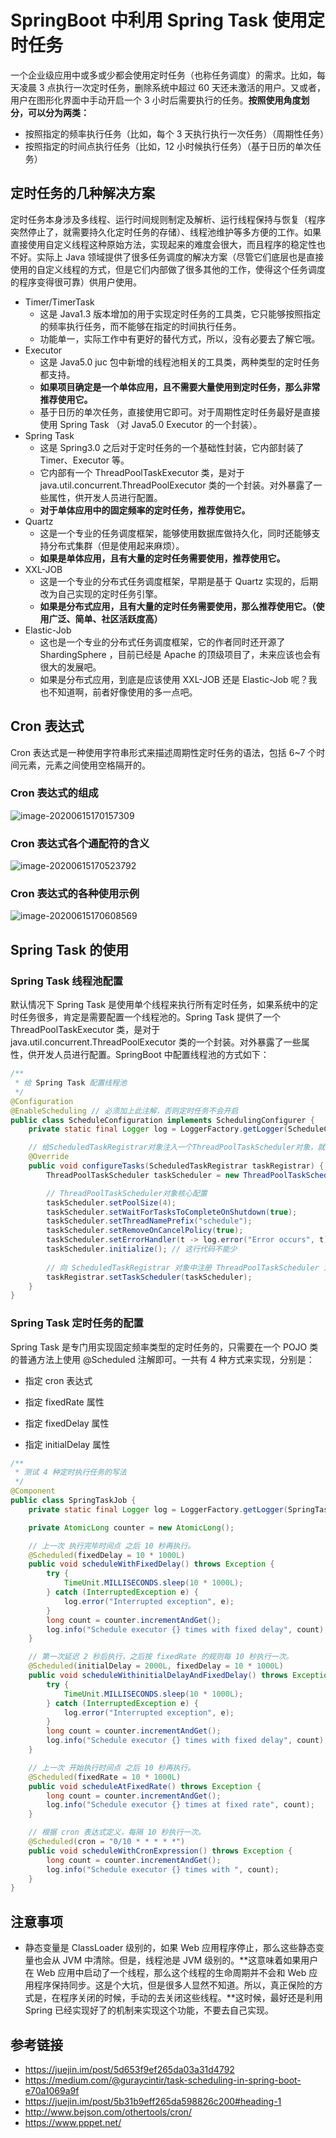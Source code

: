 # SpringBoot 中利用 Spring Task 使用定时任务

一个企业级应用中或多或少都会使用定时任务（也称任务调度）的需求。比如，每天凌晨 3 点执行一次定时任务，删除系统中超过 60 天还未激活的用户。又或者，用户在图形化界面中手动开启一个 3 小时后需要执行的任务。**按照使用角度划分，可以分为两类：**

- 按照指定的频率执行任务（比如，每个 3 天执行执行一次任务）（周期性任务）
- 按照指定的时间点执行任务（比如，12 小时候执行任务）（基于日历的单次任务）

## 定时任务的几种解决方案

定时任务本身涉及多线程、运行时间规则制定及解析、运行线程保持与恢复（程序突然停止了，就需要持久化定时任务的存储）、线程池维护等多方便的工作。如果直接使用自定义线程这种原始方法，实现起来的难度会很大，而且程序的稳定性也不好。实际上 Java 领域提供了很多任务调度的解决方案（尽管它们底层也是直接使用的自定义线程的方式，但是它们内部做了很多其他的工作，使得这个任务调度的程序变得很可靠）供用户使用。

- Timer/TimerTask
  - 这是 Java1.3 版本增加的用于实现定时任务的工具类，它只能够按照指定的频率执行任务，而不能够在指定的时间执行任务。
  - 功能单一，实际工作中有更好的替代方式，所以，没有必要去了解它哦。
- Executor
  - 这是 Java5.0 juc 包中新增的线程池相关的工具类，两种类型的定时任务都支持。
  - **如果项目确定是一个单体应用，且不需要大量使用到定时任务，那么非常推荐使用它。**
  - 基于日历的单次任务，直接使用它即可。对于周期性定时任务最好是直接使用 Spring Task （对 Java5.0 Executor 的一个封装）。
- Spring Task
  - 这是 Spring3.0 之后对于定时任务的一个基础性封装，它内部封装了 Timer、Executor 等。
  - 它内部有一个 ThreadPoolTaskExecutor 类，是对于 java.util.concurrent.ThreadPoolExecutor 类的一个封装。对外暴露了一些属性，供开发人员进行配置。
  - **对于单体应用中的固定频率的定时任务，推荐使用它。**
- Quartz
  - 这是一个专业的任务调度框架，能够使用数据库做持久化，同时还能够支持分布式集群（但是使用起来麻烦）。
  - **如果是单体应用，且有大量的定时任务需要使用，推荐使用它。**
- XXL-JOB
  - 这是一个专业的分布式任务调度框架，早期是基于 Quartz 实现的，后期改为自己实现的定时任务引擎。
  - **如果是分布式应用，且有大量的定时任务需要使用，那么推荐使用它。（使用广泛、简单、社区活跃度高）**
- Elastic-Job
  - 这也是一个专业的分布式任务调度框架，它的作者同时还开源了 ShardingSphere ，目前已经是 Apache 的顶级项目了，未来应该也会有很大的发展吧。
  - 如果是分布式应用，到底是应该使用 XXL-JOB 还是 Elastic-Job 呢？我也不知道啊，前者好像使用的多一点吧。

## Cron 表达式

Cron 表达式是一种使用字符串形式来描述周期性定时任务的语法，包括 6~7 个时间元素，元素之间使用空格隔开的。

### Cron 表达式的组成

![image-20200615170157309](C:\Users\keqi\AppData\Roaming\Typora\typora-user-images\image-20200615170157309.png)

### Cron 表达式各个通配符的含义

![image-20200615170523792](C:\Users\keqi\AppData\Roaming\Typora\typora-user-images\image-20200615170523792.png)

### Cron 表达式的各种使用示例

![image-20200615170608569](C:\Users\keqi\AppData\Roaming\Typora\typora-user-images\image-20200615170608569.png)

## Spring Task 的使用

### Spring Task 线程池配置

默认情况下 Spring Task 是使用单个线程来执行所有定时任务，如果系统中的定时任务很多，肯定是需要配置一个线程池的。Spring Task 提供了一个ThreadPoolTaskExecutor 类，是对于 java.util.concurrent.ThreadPoolExecutor 类的一个封装。对外暴露了一些属性，供开发人员进行配置。SpringBoot 中配置线程池的方式如下：

```java
/**
 * 给 Spring Task 配置线程池
 */
@Configuration
@EnableScheduling // 必须加上此注解，否则定时任务不会开启
public class ScheduleConfiguration implements SchedulingConfigurer {
	private static final Logger log = LoggerFactory.getLogger(ScheduleConfiguration.class);

	// 给ScheduledTaskRegistrar对象注入一个ThreadPoolTaskScheduler对象，就拥有了使用线程池来执行定时任务的能力
	@Override
	public void configureTasks(ScheduledTaskRegistrar taskRegistrar) {
		ThreadPoolTaskScheduler taskScheduler = new ThreadPoolTaskScheduler();

		// ThreadPoolTaskScheduler对象核心配置
		taskScheduler.setPoolSize(4);
		taskScheduler.setWaitForTasksToCompleteOnShutdown(true);
		taskScheduler.setThreadNamePrefix("schedule");
		taskScheduler.setRemoveOnCancelPolicy(true);
		taskScheduler.setErrorHandler(t -> log.error("Error occurs", t));
		taskScheduler.initialize(); // 这行代码不能少
		
		// 向 ScheduledTaskRegistrar 对象中注册 ThreadPoolTaskScheduler 对象
		taskRegistrar.setTaskScheduler(taskScheduler);
	}
}
```

### Spring Task 定时任务的配置

Spring Task 是专门用实现固定频率类型的定时任务的，只需要在一个 POJO 类的普通方法上使用  @Scheduled 注解即可。一共有 4 种方式来实现，分别是：

- 指定 cron 表达式

- 指定 fixedRate 属性
- 指定 fixedDelay 属性
- 指定 initialDelay 属性

```java
/**
 * 测试 4 种定时执行任务的写法
 */
@Component
public class SpringTaskJob {
	private static final Logger log = LoggerFactory.getLogger(SpringTaskJob.class);

	private AtomicLong counter = new AtomicLong();

	// 上一次 执行完毕时间点 之后 10 秒再执行。
	@Scheduled(fixedDelay = 10 * 1000L)
	public void scheduleWithFixedDelay() throws Exception {
		try {
			TimeUnit.MILLISECONDS.sleep(10 * 1000L);
		} catch (InterruptedException e) {
			log.error("Interrupted exception", e);
		}
		long count = counter.incrementAndGet();
		log.info("Schedule executor {} times with fixed delay", count);
	}

	// 第一次延迟 2 秒后执行，之后按 fixedRate 的规则每 10 秒执行一次。
	@Scheduled(initialDelay = 2000L, fixedDelay = 10 * 1000L)
	public void scheduleWithinitialDelayAndFixedDelay() throws Exception {
		try {
			TimeUnit.MILLISECONDS.sleep(10 * 1000L);
		} catch (InterruptedException e) {
			log.error("Interrupted exception", e);
		}
		long count = counter.incrementAndGet();
		log.info("Schedule executor {} times with fixed delay", count);
	}

	// 上一次 开始执行时间点 之后 10 秒再执行。
	@Scheduled(fixedRate = 10 * 1000L)
	public void scheduleAtFixedRate() throws Exception {
		long count = counter.incrementAndGet();
		log.info("Schedule executor {} times at fixed rate", count);
	}

	// 根据 cron 表达式定义，每隔 10 秒执行一次。
	@Scheduled(cron = "0/10 * * * * *")
	public void scheduleWithCronExpression() throws Exception {
		long count = counter.incrementAndGet();
		log.info("Schedule executor {} times with ", count);
	}
}
```

## 注意事项

- 静态变量是 ClassLoader 级别的，如果 Web 应用程序停止，那么这些静态变量也会从 JVM 中清除。但是，线程池是 JVM 级别的。**这意味着如果用户在 Web 应用中启动了一个线程，那么这个线程的生命周期并不会和 Web 应用程序保持同步。这是个大坑，但是很多人显然不知道。所以，真正保险的方式是，在程序关闭的时候，手动的去关闭这些线程。**这时候，最好还是利用 Spring 已经实现好了的机制来实现这个功能，不要去自己实现。

## 参考链接

- https://juejin.im/post/5d653f9ef265da03a31d4792
- https://medium.com/@guraycintir/task-scheduling-in-spring-boot-e70a1069a9f
- https://juejin.im/post/5b31b9eff265da598826c200#heading-1
- http://www.bejson.com/othertools/cron/
- https://www.pppet.net/




